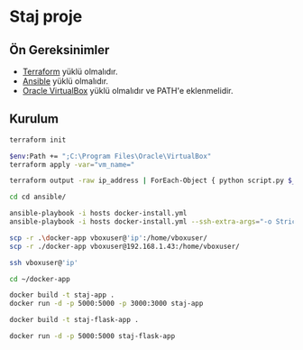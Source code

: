 # Staj proje

## Ön Gereksinimler

- [Terraform](https://www.terraform.io/downloads.html) yüklü olmalıdır.
- [Ansible](https://docs.ansible.com/ansible/latest/installation_guide/intro_installation.html) yüklü olmalıdır.
- [Oracle VirtualBox](https://www.virtualbox.org/) yüklü olmalıdır ve PATH'e eklenmelidir.

## Kurulum

   ```bash
   terraform init
   
   $env:Path += ";C:\Program Files\Oracle\VirtualBox"
   terraform apply -var="vm_name="

   terraform output -raw ip_address | ForEach-Object { python script.py $_ }

   cd cd ansible/
   
   ansible-playbook -i hosts docker-install.yml
   ansible-playbook -i hosts docker-install.yml --ssh-extra-args="-o StrictHostKeyChecking=no"

   scp -r .\docker-app vboxuser@'ip':/home/vboxuser/
   scp -r ./docker-app vboxuser@192.168.1.43:/home/vboxuser/

   ssh vboxuser@'ip'

   cd ~/docker-app

   docker build -t staj-app .
   docker run -d -p 5000:5000 -p 3000:3000 staj-app

   docker build -t staj-flask-app .

   docker run -d -p 5000:5000 staj-flask-app
